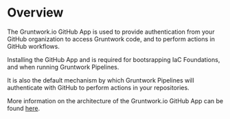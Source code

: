 # Overview

The Gruntwork.io GitHub App is used to provide authentication from your GitHub organization to access Gruntwork code, and to perform actions in GitHub workflows.

Installing the GitHub App and is required for bootsrapping IaC Foundations, and when running Gruntwork Pipelines.

It is also the default mechanism by which Gruntwork Pipelines will authenticate with GitHub to perform actions in your repositories.

More information on the architecture of the Gruntwork.io GitHub App can be found [here](./architecture.mdx).
